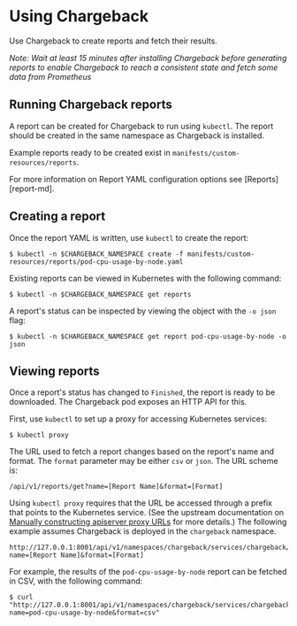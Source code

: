 # Using Chargeback

Use Chargeback to create reports and fetch their results.

*Note: Wait at least 15 minutes after installing Chargeback before generating reports to enable Chargeback to reach a consistent state and fetch some data from Prometheus*

## Running Chargeback reports

A report can be created for Chargeback to run using `kubectl`. The report
should be created in the same namespace as Chargeback is installed.

Example reports ready to be created exist in `manifests/custom-resources/reports`.

For more information on Report YAML configuration options see [Reports][report-md].

## Creating a report

Once the report YAML is written, use `kubectl` to create the report:

```
$ kubectl -n $CHARGEBACK_NAMESPACE create -f manifests/custom-resources/reports/pod-cpu-usage-by-node.yaml
```

Existing reports can be viewed in Kubernetes with the following command:

```
$ kubectl -n $CHARGEBACK_NAMESPACE get reports
```

A report's status can be inspected by viewing the object with the `-o json`
flag:

```
$ kubectl -n $CHARGEBACK_NAMESPACE get report pod-cpu-usage-by-node -o json
```

## Viewing reports

Once a report's status has changed to `Finished`, the report is ready to be
downloaded. The Chargeback pod exposes an HTTP API for this.

First, use `kubectl` to set up a proxy for accessing Kubernetes services:

```
$ kubectl proxy
```

The URL used to fetch a report changes based on the report's name and format.
The `format` parameter may be either `csv` or `json`. The URL scheme is:

```
/api/v1/reports/get?name=[Report Name]&format=[Format]
```

Using `kubectl proxy` requires that the URL be accessed through a prefix that
points to the Kubernetes service. (See the upstream documentation on
[Manually constructing apiserver proxy URLs][accessing-services] for more details.) The following example assumes Chargeback is deployed in the `chargeback` namespace.

```
http://127.0.0.1:8001/api/v1/namespaces/chargeback/services/chargeback/proxy/api/v1/reports/get?name=[Report Name]&format=[Format]
```

For example, the results of the `pod-cpu-usage-by-node` report can be fetched in
CSV, with the following command:

```
$ curl "http://127.0.0.1:8001/api/v1/namespaces/chargeback/services/chargeback/proxy/api/v1/reports/get?name=pod-cpu-usage-by-node&format=csv"
```


[accessing-services]: https://kubernetes.io/docs/tasks/administer-cluster/access-cluster-services/#manually-constructing-apiserver-proxy-urls
[reports-md]: report.md

